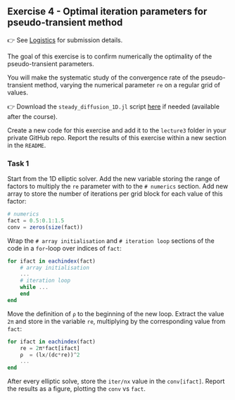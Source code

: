 <!--This file was generated, do not modify it.-->
## Exercise 4 - **Optimal iteration parameters for pseudo-transient method**

👉 See [Logistics](/logistics/#submission) for submission details.

The goal of this exercise is to confirm numerically the optimality of the pseudo-transient parameters.

You will make the systematic study of the convergence rate of the pseudo-transient method, varying the numerical parameter `re` on a regular grid of values.

👉 Download the `steady_diffusion_1D.jl` script [here](https://github.com/eth-vaw-glaciology/course-101-0250-00/blob/main/scripts/) if needed (available after the course).

Create a new code for this exercise and add it to the `lecture3` folder in your private GitHub repo. Report the results of this exercise within a new section in the `README`.

### Task 1

Start from the 1D elliptic solver.
Add the new variable storing the range of factors to multiply the `re` parameter with to the `# numerics` section. Add new array to store the number of iterations per grid block for each value of this factor:

```julia
# numerics
fact = 0.5:0.1:1.5
conv = zeros(size(fact))
```

Wrap the `# array initialisation` and `# iteration loop` sections of the code in a `for`-loop over indices of `fact`:

```julia
for ifact in eachindex(fact)
    # array initialisation
    ...
    # iteration loop
    while ...
    end
end
```

Move the definition of `ρ` to the beginning of the new loop. Extract the value `2π` and store in the variable `re`, multiplying by the corresponding value from `fact`:

```julia
for ifact in eachindex(fact)
    re = 2π*fact[ifact]
    ρ  = (lx/(dc*re))^2
    ...
end
```

After every elliptic solve, store the `iter/nx` value in the `conv[ifact]`. Report the results as a figure, plotting the `conv` vs `fact`.

